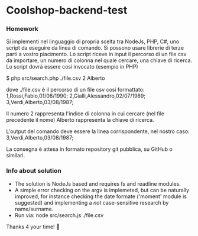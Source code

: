 # Coolshop-backend-test

### Homework 
Si implementi nel linguaggio di propria scelta tra NodeJs, PHP, C#, uno script da eseguire da linea di comando.
Si possono usare librerie di terze parti a vostro piacimento.
Lo script riceve in input il percorso di un file csv da importare, un numero di colonna nel quale cercare, una chiave di ricerca.
Lo script dovrà essere così invocato (esempio in PHP)

$ php src/search.php ./file.csv 2 Alberto

dove ./file.csv è il percorso di un file csv così formattato:
1,Rossi,Fabio,01/06/1990;
2,Gialli,Alessandro,02/07/1989;
3,Verdi,Alberto,03/08/1987;

Il numero 2 rappresenta l'indice di colonna in cui cercare (nel file precedente il nome)
Alberto rappresenta la chiave di ricerca.

L'output del comando deve essere la linea corrispondente, nel nostro caso:
3,Verdi,Alberto,03/08/1987;

La consegna è attesa in formato repository git pubblica, su GitHub o similari.

### Info about solution

- The solution is NodeJs based and requires fs and readline modules.
- A simple error checking on the argv is implemeted, but can be naturally improved, for instance checking the date formate ('moment' module is suggested) and implementing a *not* case-sensitive research by name/surname.
- Run via: node src/search.js ./file.csv <index key> <value>

Thanks 4 your time! 🙂
